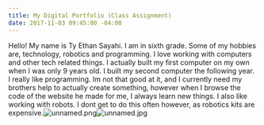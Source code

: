 ```yaml
---
title: My Digital Portfolio (Class Assignment)
date: 2017-11-03 09:45:00 -04:00
---
```


Hello! My name is Ty Ethan Sayahi. I am in sixth grade. Some of my hobbies are, technology, robotics and programming. I love working with computers and other tech related things. I actually built my first computer on my own when I was only 9 years old. I built my second computer the following year. I really like programming. Im not that good at it, and I currently need my brothers help to actually create something, however when I browse the code of the website he made for me, I always learn new things. I also like working with robots. I dont get to do this often however, as robotics kits are expensive.![unnamed.png](/uploads/unnamed.png)![unnamed.jpg](/uploads/unnamed.jpg)